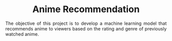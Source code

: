 <h1 align="center">Anime Recommendation</h1>

<p align="justify">
The objective of this project is to develop a machine learning model that recommends anime to viewers based on the rating and genre of previously watched anime.
</p>

